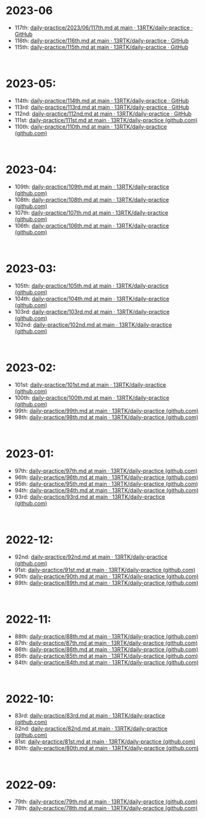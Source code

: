 # 2023-06

- 117th: [daily-practice/2023/06/117th.md at main · 13RTK/daily-practice · GitHub](https://github.com/13RTK/daily-practice/blob/main/2023/06/117th.md)
- 116th: [daily-practice/116th.md at main · 13RTK/daily-practice · GitHub](https://github.com/13RTK/daily-practice/blob/main/2023/06/116th.md)
- 115th: [daily-practice/115th.md at main · 13RTK/daily-practice · GitHub](https://github.com/13RTK/daily-practice/blob/main/2023/06/115th.md)

&nbsp;

# 2023-05:

- 114th: [daily-practice/114th.md at main · 13RTK/daily-practice · GitHub](https://github.com/13RTK/daily-practice/blob/main/2023/05/114th.md)
- 113rd: [daily-practice/113rd.md at main · 13RTK/daily-practice · GitHub](https://github.com/13RTK/daily-practice/blob/main/2023/05/113rd.md)
- 112nd: [daily-practice/112nd.md at main · 13RTK/daily-practice · GitHub](https://github.com/13RTK/daily-practice/blob/main/2023/05/112nd.md)
- 111st: [daily-practice/111st.md at main · 13RTK/daily-practice (github.com)](https://github.com/13RTK/daily-practice/blob/main/2023/05/111st.md)
- 110th: [daily-practice/110th.md at main · 13RTK/daily-practice (github.com)](https://github.com/13RTK/daily-practice/blob/main/2023/05/110th.md)

&nbsp;

# 2023-04:

- 109th: [daily-practice/109th.md at main · 13RTK/daily-practice (github.com)](https://github.com/13RTK/daily-practice/blob/main/2023/04/109th.md)
- 108th: [daily-practice/108th.md at main · 13RTK/daily-practice (github.com)](https://github.com/13RTK/daily-practice/blob/main/2023/04/108th.md)
- 107th: [daily-practice/107th.md at main · 13RTK/daily-practice (github.com)](https://github.com/13RTK/daily-practice/blob/main/2023/04/107th.md)
- 106th: [daily-practice/106th.md at main · 13RTK/daily-practice (github.com)](https://github.com/13RTK/daily-practice/blob/main/2023/04/106th.md)

&nbsp;

# 2023-03:

- 105th: [daily-practice/105th.md at main · 13RTK/daily-practice (github.com)](https://github.com/13RTK/daily-practice/blob/main/2023/03/105th.md)
- 104th: [daily-practice/104th.md at main · 13RTK/daily-practice (github.com)](https://github.com/13RTK/daily-practice/blob/main/2023/03/104th.md)
- 103rd: [daily-practice/103rd.md at main · 13RTK/daily-practice (github.com)](https://github.com/13RTK/daily-practice/blob/main/2023/03/103rd.md)
- 102nd: [daily-practice/102nd.md at main · 13RTK/daily-practice (github.com)](https://github.com/13RTK/daily-practice/blob/main/2023/03/102nd.md)

&nbsp;

# 2023-02:

- 101st: [daily-practice/101st.md at main · 13RTK/daily-practice (github.com)](https://github.com/13RTK/daily-practice/blob/main/2023/02/101st.md)
- 100th: [daily-practice/100th.md at main · 13RTK/daily-practice (github.com)](https://github.com/13RTK/daily-practice/blob/main/2023/02/100th.md)
- 99th: [daily-practice/99th.md at main · 13RTK/daily-practice (github.com)](https://github.com/13RTK/daily-practice/blob/main/2023/02/99th.md)
- 98th: [daily-practice/98th.md at main · 13RTK/daily-practice (github.com)](https://github.com/13RTK/daily-practice/blob/main/2023/01/98th.md)

&nbsp;

# 2023-01:

- 97th: [daily-practice/97th.md at main · 13RTK/daily-practice (github.com)](https://github.com/13RTK/daily-practice/blob/main/2023/01/97th.md)
- 96th: [daily-practice/96th.md at main · 13RTK/daily-practice (github.com)](https://github.com/13RTK/daily-practice/blob/main/2023/01/96th.md)
- 95th: [daily-practice/95th.md at main · 13RTK/daily-practice (github.com)](https://github.com/13RTK/daily-practice/blob/main/2023/01/95th.md)
- 94th: [daily-practice/94th.md at main · 13RTK/daily-practice (github.com)](https://github.com/13RTK/daily-practice/blob/main/2023/01/94th.md)
- 93rd: [daily-practice/93rd.md at main · 13RTK/daily-practice (github.com)](https://github.com/13RTK/daily-practice/blob/main/2023/01/93rd.md)

&nbsp;

# 2022-12:

- 92nd: [daily-practice/92nd.md at main · 13RTK/daily-practice (github.com)](https://github.com/13RTK/daily-practice/blob/main/2022/12/92nd.md)
- 91st: [daily-practice/91st.md at main · 13RTK/daily-practice (github.com)](https://github.com/13RTK/daily-practice/blob/main/2022/12/91st.md)
- 90th: [daily-practice/90th.md at main · 13RTK/daily-practice (github.com)](https://github.com/13RTK/daily-practice/blob/main/2022/12/90th.md)
- 89th: [daily-practice/89th.md at main · 13RTK/daily-practice (github.com)](https://github.com/13RTK/daily-practice/blob/main/2022/12/89th.md)

&nbsp;

# 2022-11:

- 88th: [daily-practice/88th.md at main · 13RTK/daily-practice (github.com)](https://github.com/13RTK/daily-practice/blob/main/2022/11/88th.md)
- 87th: [daily-practice/87th.md at main · 13RTK/daily-practice (github.com)](https://github.com/13RTK/daily-practice/blob/main/2022/11/87th.md)
- 86th: [daily-practice/86th.md at main · 13RTK/daily-practice (github.com)](https://github.com/13RTK/daily-practice/blob/main/2022/11/86th.md)
- 85th: [daily-practice/85th.md at main · 13RTK/daily-practice (github.com)](https://github.com/13RTK/daily-practice/blob/main/2022/11/85th.md)
- 84th: [daily-practice/84th.md at main · 13RTK/daily-practice (github.com)](https://github.com/13RTK/daily-practice/blob/main/2022/10/84th.md)

&nbsp;
# 2022-10:

- 83rd: [daily-practice/83rd.md at main · 13RTK/daily-practice (github.com)](https://github.com/13RTK/daily-practice/blob/main/2022/10/83rd.md)
- 82nd: [daily-practice/82nd.md at main · 13RTK/daily-practice (github.com)](https://github.com/13RTK/daily-practice/blob/main/2022/10/82nd.md)
- 81st: [daily-practice/81st.md at main · 13RTK/daily-practice (github.com)](https://github.com/13RTK/daily-practice/blob/main/2022/10/81st.md)
- 80th: [daily-practice/80th.md at main · 13RTK/daily-practice (github.com)](https://github.com/13RTK/daily-practice/blob/main/2022/10/80th.md)



&nbsp;

# 2022-09:

- 79th: [daily-practice/79th.md at main · 13RTK/daily-practice (github.com)](https://github.com/13RTK/daily-practice/blob/main/2022/09/79th.md)
- 78th: [daily-practice/78th.md at main · 13RTK/daily-practice (github.com)](https://github.com/13RTK/daily-practice/blob/main/2022/09/78th.md)